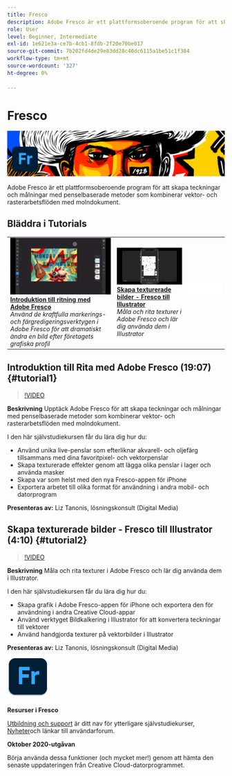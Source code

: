 ```yaml
---
title: Fresco
description: Adobe Fresco är ett plattformsoberoende program för att skapa teckningar och målningar med penselbaserade metoder som kombinerar vektor- och rasterarbetsflöden med molndokument
role: User
level: Beginner, Intermediate
exl-id: 1e621e3a-ce7b-4cb1-8fdb-2f20e70be017
source-git-commit: 7b202fd4de29e83dd28c40dc6115a1be51c1f384
workflow-type: tm+mt
source-wordcount: '327'
ht-degree: 0%

---
```


# Fresco

![Tutorial Hero Image](../assets/Fresco.jpg)

Adobe Fresco är ett plattformsoberoende program för att skapa teckningar och målningar med penselbaserade metoder som kombinerar vektor- och rasterarbetsflöden med molndokument.

## Bläddra i Tutorials

<table style="table-layout:fixed">
<tr>
 <td>
   <a href="fresco.md#tutorial1">
      <img alt="Introduktion till ritning med Adobe Fresco" src="../assets/fresco_drawingPaintingIntro_tanonis_thumbnail.jpg" />
   </a>
    <div>
   <a href="fresco.md#tutorial1"><strong>Introduktion till ritning med Adobe Fresco</strong></a>
    </div>
    <em>Använd de kraftfulla markerings- och färgredigeringsverktygen i Adobe Fresco för att dramatiskt ändra en bild efter företagets grafiska profil</em>
    <br>
  </td>
  <td>
   <a href="fresco.md#tutorial2">
      <img alt="Skapa texturerade bilder - Fresco till Illustrator" src="../assets/fresco_textureToVector_tanonis_thumbnail.jpg" />
   </a>
    <div>
   <a href="fresco.md#tutorial2"><strong>Skapa texturerade bilder - Fresco till Illustrator</strong></a>
    </div>
    <em>Måla och rita texturer i Adobe Fresco och lär dig använda dem i Illustrator</em>
    <br>
  </td>
  <td>
    <img alt="Mellanrum" src="../assets/Whitespacer.png" />
    <div>
    <br>
  </td>
</tr>
</table>

## Introduktion till Rita med Adobe Fresco (19:07) {#tutorial1}

>[!VIDEO](https://video.tv.adobe.com/v/326946?hidetitle=true)

**Beskrivning**
Upptäck Adobe Fresco för att skapa teckningar och målningar med penselbaserade metoder som kombinerar vektor- och rasterarbetsflöden med molndokument.

I den här självstudiekursen får du lära dig hur du:
* Använd unika live-penslar som efterliknar akvarell- och oljefärg tillsammans med dina favoritpixel- och vektorpenslar
* Skapa texturerade effekter genom att lägga olika penslar i lager och använda masker
* Skapa var som helst med den nya Fresco-appen för iPhone
* Exportera arbetet till olika format för användning i andra mobil- och datorprogram

**Presenteras av:**
Liz Tanonis, lösningskonsult (Digital Media)

## Skapa texturerade bilder - Fresco till Illustrator (4:10) {#tutorial2}

>[!VIDEO](https://video.tv.adobe.com/v/326947?hidetitle=true)

**Beskrivning**
Måla och rita texturer i Adobe Fresco och lär dig använda dem i Illustrator.

I den här självstudiekursen får du lära dig hur du:
* Skapa grafik i Adobe Fresco-appen för iPhone och exportera den för användning i andra Creative Cloud-appar
* Använd verktyget Bildkalkering i Illustrator för att konvertera teckningar till vektorer
* Använd handgjorda texturer på vektorbilder i Illustrator

**Presenteras av:**
Liz Tanonis, lösningskonsult (Digital Media)

![Fresco-logotyp](../assets/fr_appicon_96.png)

**Resurser i Fresco**

[Utbildning och support](https://helpx.adobe.com/support/adobe-fresco.html) är ditt nav för ytterligare självstudiekurser, [Nyheter](https://helpx.adobe.com/fresco/using/whats-new.html)och länkar till användarforum.

**Oktober 2020-utgåvan**

Börja använda dessa funktioner (och mycket mer!) genom att hämta den senaste uppdateringen från Creative Cloud-datorprogrammet.
